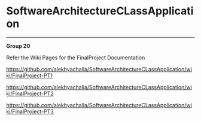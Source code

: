 # SoftwareArchitectureCLassApplication
----------------------------------------------------------------------------------------------------------

**Group 20**

Refer the Wiki Pages for the FinalProject Documentation

https://github.com/alekhyachalla/SoftwareArchitectureCLassApplication/wiki/FinalProject-PT1

https://github.com/alekhyachalla/SoftwareArchitectureCLassApplication/wiki/FinalProject-PT2

https://github.com/alekhyachalla/SoftwareArchitectureCLassApplication/wiki/FinalProject-PT3


